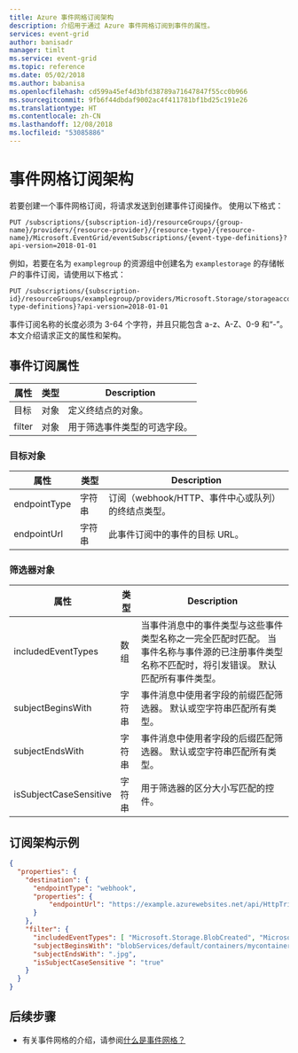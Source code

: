 ```yaml
---
title: Azure 事件网格订阅架构
description: 介绍用于通过 Azure 事件网格订阅到事件的属性。
services: event-grid
author: banisadr
manager: timlt
ms.service: event-grid
ms.topic: reference
ms.date: 05/02/2018
ms.author: babanisa
ms.openlocfilehash: cd599a45ef4d3bfd38789a71647847f55cc0b966
ms.sourcegitcommit: 9fb6f44dbdaf9002ac4f411781bf1bd25c191e26
ms.translationtype: HT
ms.contentlocale: zh-CN
ms.lasthandoff: 12/08/2018
ms.locfileid: "53085886"
---
```

# <a name="event-grid-subscription-schema"></a>事件网格订阅架构

若要创建一个事件网格订阅，将请求发送到创建事件订阅操作。 使用以下格式：

```HTTP
PUT /subscriptions/{subscription-id}/resourceGroups/{group-name}/providers/{resource-provider}/{resource-type}/{resource-name}/Microsoft.EventGrid/eventSubscriptions/{event-type-definitions}?api-version=2018-01-01
``` 

例如，若要在名为 `examplegroup` 的资源组中创建名为 `examplestorage` 的存储帐户的事件订阅，请使用以下格式：

```HTTP
PUT /subscriptions/{subscription-id}/resourceGroups/examplegroup/providers/Microsoft.Storage/storageaccounts/examplestorage/Microsoft.EventGrid/eventSubscriptions/{event-type-definitions}?api-version=2018-01-01
``` 

事件订阅名称的长度必须为 3-64 个字符，并且只能包含 a-z、A-Z、0-9 和“-”。 本文介绍请求正文的属性和架构。
 
## <a name="event-subscription-properties"></a>事件订阅属性

| 属性 | 类型 | Description |
| -------- | ---- | ----------- |
| 目标 | 对象 | 定义终结点的对象。 |
| filter | 对象 | 用于筛选事件类型的可选字段。 |

### <a name="destination-object"></a>目标对象

| 属性 | 类型 | Description |
| -------- | ---- | ----------- |
| endpointType | 字符串 | 订阅（webhook/HTTP、事件中心或队列）的终结点类型。 | 
| endpointUrl | 字符串 | 此事件订阅中的事件的目标 URL。 | 

### <a name="filter-object"></a>筛选器对象

| 属性 | 类型 | Description |
| -------- | ---- | ----------- |
| includedEventTypes | 数组 | 当事件消息中的事件类型与这些事件类型名称之一完全匹配时匹配。 当事件名称与事件源的已注册事件类型名称不匹配时，将引发错误。 默认匹配所有事件类型。 |
| subjectBeginsWith | 字符串 | 事件消息中使用者字段的前缀匹配筛选器。 默认或空字符串匹配所有类型。 | 
| subjectEndsWith | 字符串 | 事件消息中使用者字段的后缀匹配筛选器。 默认或空字符串匹配所有类型。 |
| isSubjectCaseSensitive | 字符串 | 用于筛选器的区分大小写匹配的控件。 |


## <a name="example-subscription-schema"></a>订阅架构示例

```json
{
  "properties": {
    "destination": {
      "endpointType": "webhook",
      "properties": {
          "endpointUrl": "https://example.azurewebsites.net/api/HttpTriggerCSharp1?code=VXbGWce53l48Mt8wuotr0GPmyJ/nDT4hgdFj9DpBiRt38qqnnm5OFg=="
      }
    },
    "filter": {
      "includedEventTypes": [ "Microsoft.Storage.BlobCreated", "Microsoft.Storage.BlobDeleted" ],
      "subjectBeginsWith": "blobServices/default/containers/mycontainer/log",
      "subjectEndsWith": ".jpg",
      "isSubjectCaseSensitive ": "true"
    }
  }
}
```

## <a name="next-steps"></a>后续步骤

* 有关事件网格的介绍，请参阅[什么是事件网格？](overview.md)